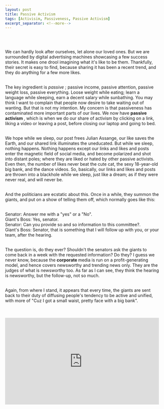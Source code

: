 ```yaml
---
layout: post
title: Passive Activism
tags: [Activisim, Passiveness, Passive Activism]
excerpt_separator: <!--more-->
---
```




<br><br>

<p align="justify">
    

We can hardly look after ourselves, let alone our loved ones. But we are surrounded by digital advertising machines showcasing a few success stories. It makes one drool imagining what it's like to be them. <!--more-->Thankfully, their secret is easy to find, because sharing it has been a recent trend, and they do anything for a few more likes. <br><br>
    
The key ingredient is <em> passive </em>; passive income, passive attention, passive weight loss, passive everything. Loose weight while eating; learn a language while sleeping, earn a decent salary while sunbathing. You may think I want to complain that people now desire to take waiting out of wanting. But that is not my intention. My concern is that passiveness has contaminated more important parts of our lives. We now have <b> passive activism </b>, which is when we do our share of activism by clicking on a link, liking a video or leaving a post, before closing our laptop and going to bed.<br><br>

We hope while we sleep, our post frees Julian Assange, our like saves the Earth, and our shared link illuminates the uneducated. But while we sleep, nothing happens. Nothing happens except our links and likes and posts enter the magnetic field of social media, and become polarized and shot into distant poles; where they are liked or hated by other passive activists. Even then, the number of likes never beat the cute cat, the sexy 18-year-old big bank, and the dance videos. So, basically, our links and likes and posts are thrown into a blackhole while we sleep, just like a dream; as if they were never real, and will never be.<br><br>

And the politicians are ecstatic about this. Once in a while, they summon the giants, and put on a show of telling them off, which normally goes like this:<br><br>

Senator: Answer me with a "yes" or a "No". <br>
Giant's Boss: Yes, senator. <br>
Senator: Can you provide so and so information to this committee?. <br>
Giant's Boss: Senator, that is something that I will follow up with you, or your team, after the hearing.<br><br>
 
The question is, do they ever? Shouldn't the senators ask the giants to come back in a week with the requested information? Do they? I guess we never know, because the <b> corporate </b> media is run on a profit-generating model, and hence covers newsworthy and trending news only. They are the judges of what is newsworthy too. As far as I can see, they think the hearing is newsworthy, but the follow-up, not so much. <br><br>
    
Again, from where I stand, it appears that every time, the giants are sent back to their duty of diffusing people's tendency to be active and unified, with more of "Cuz I got a small waist, pretty face with a big bank".<br><br><br>
    
<div style="position:relative;padding-bottom:56.25%;height:0;overflow:hidden;"> <iframe style="width:100%;height:100%;position:absolute;left:0px;top:0px;overflow:hidden" frameborder="0" type="text/html" src="https://www.dailymotion.com/embed/video/x814c08?autoplay=1" width="100%" height="100%" allowfullscreen allow="autoplay"> </iframe> </div>
</div> 

</p>  
  <br><br><br><br>
